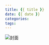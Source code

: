 ```yaml
---
title: {{ title }}
date: {{ date }}
categories:
tags:
---
```

![封面](图片地址)
<!-- less -->
&emsp;&emsp;
<!-- more -->
